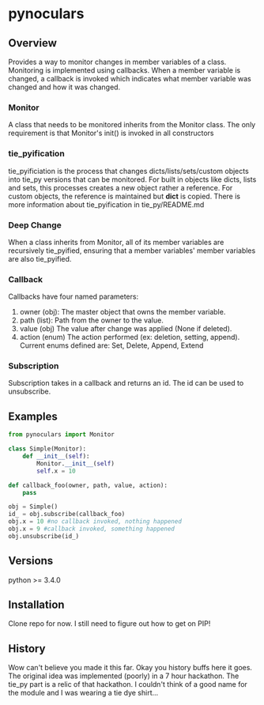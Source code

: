 # pynoculars

## Overview
Provides a way to monitor changes in member variables of a class. Monitoring is
implemented using callbacks. When a member variable is changed, a callback is
invoked which indicates what member variable was changed and how it was changed.

### Monitor
A class that needs to be monitored inherits from the Monitor class. The only
requirement is that Monitor's init() is invoked in all constructors

### tie_pyification
tie_pyificiation is the process that changes dicts/lists/sets/custom objects
into tie_py versions that can be monitored. For built in objects like dicts,
lists and sets, this processes creates a new object rather a reference. For
custom objects, the reference is maintained but __dict__ is copied. There is
more information about tie_pyification in tie_py/README.md

### Deep Change
When a class inherits from Monitor, all of its member variables are recursively
tie_pyified, ensuring that a member variables' member variables are also
tie_pyified.

### Callback
Callbacks have four named parameters:
1. owner (obj): The master object that owns the member variable.
2. path (list): Path from the owner to the value.
4. value (obj) The value after change was applied (None if deleted).
5. action (enum) The action performed (ex: deletion, setting, append). Current
enums defined are: Set, Delete, Append, Extend

### Subscription
Subscription takes in a callback and returns an id. The id can be used to
unsubscribe.

## Examples
``` python
from pynoculars import Monitor

class Simple(Monitor):
    def __init__(self):
        Monitor.__init__(self)
        self.x = 10

def callback_foo(owner, path, value, action):
    pass

obj = Simple()
id_ = obj.subscribe(callback_foo)
obj.x = 10 #no callback invoked, nothing happened
obj.x = 9 #callback invoked, something happened
obj.unsubscribe(id_)
```

## Versions
python >= 3.4.0

## Installation
Clone repo for now. I still need to figure out how to get on PIP!

## History
Wow can't believe you made it this far. Okay you history buffs here it goes. The
original idea was implemented (poorly) in a 7 hour hackathon. The tie_py part is
a relic of that hackathon. I couldn't think of a good name for the module and I
was wearing a tie dye shirt...
